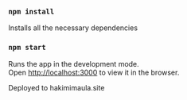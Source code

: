 ### `npm install`
Installs all the necessary dependencies<br />

### `npm start`
Runs the app in the development mode.<br />
Open [http://localhost:3000](http://localhost:3000) to view it in the browser.

Deployed to hakimimaula.site
